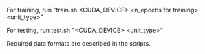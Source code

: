 For training, run "train.sh <CUDA_DEVICE> <num of all_utts> <num of paired> <n_epochs for training> <unit_type>"

For testing, run test.sh "<CUDA_DEVICE> <num of all_utts> <num of paired> <unit_type>"

Required data formats are described in the scripts.
